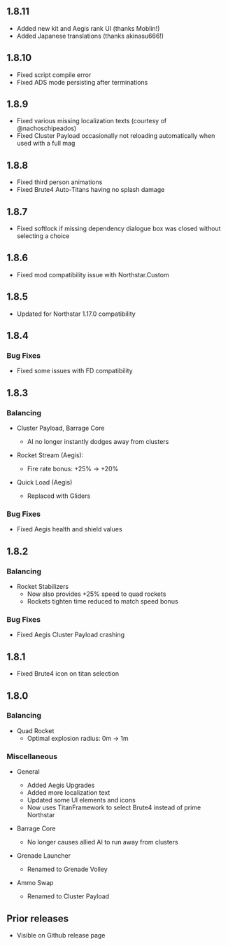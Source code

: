 ## 1.8.11

- Added new kit and Aegis rank UI (thanks Moblin!)
- Added Japanese translations (thanks akinasu666!)

## 1.8.10

- Fixed script compile error
- Fixed ADS mode persisting after terminations

## 1.8.9

- Fixed various missing localization texts (courtesy of @nachoschipeados)
- Fixed Cluster Payload occasionally not reloading automatically when used with a full mag

## 1.8.8

- Fixed third person animations
- Fixed Brute4 Auto-Titans having no splash damage

## 1.8.7

- Fixed softlock if missing dependency dialogue box was closed without selecting a choice

## 1.8.6

- Fixed mod compatibility issue with Northstar.Custom

## 1.8.5

- Updated for Northstar 1.17.0 compatibility

## 1.8.4

### Bug Fixes

- Fixed some issues with FD compatibility

## 1.8.3

### Balancing

- Cluster Payload, Barrage Core
  - AI no longer instantly dodges away from clusters

- Rocket Stream (Aegis):
  - Fire rate bonus: +25% → +20%

- Quick Load (Aegis)
  - Replaced with Gliders

### Bug Fixes

- Fixed Aegis health and shield values

## 1.8.2

### Balancing

- Rocket Stabilizers
  - Now also provides +25% speed to quad rockets
  - Rockets tighten time reduced to match speed bonus

### Bug Fixes

- Fixed Aegis Cluster Payload crashing

## 1.8.1

- Fixed Brute4 icon on titan selection

## 1.8.0

### Balancing

- Quad Rocket
  - Optimal explosion radius: 0m → 1m

### Miscellaneous

- General
  - Added Aegis Upgrades
  - Added more localization text
  - Updated some UI elements and icons
  - Now uses TitanFramework to select Brute4 instead of prime Northstar

- Barrage Core
  - No longer causes allied AI to run away from clusters

- Grenade Launcher
  - Renamed to Grenade Volley

- Ammo Swap
  - Renamed to Cluster Payload

## Prior releases

- Visible on Github release page